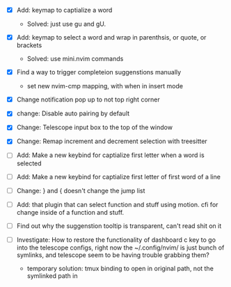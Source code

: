- [x] Add: keymap to captialize a word
  - Solved: just use gu and gU.
- [x] Add: keymap to select a word and wrap in parenthsis, or quote, or brackets
  - Solved: use mini.nvim commands
- [x] Find a way to trigger completeion suggenstions manually
  - set new nvim-cmp mapping, with <C-k> when in insert mode
- [x] Change notification pop up to not top right corner
- [x] change: Disable auto pairing by default
- [x] Change: Telescope input box to the top of the window
- [x] Change: Remap increment and decrement selection with treesitter

- [ ] Add: Make a new keybind for captialize first letter when a word is selected
- [ ] Add: Make a new keybind for captialize first letter of first word of a line
- [ ] Change: } and { doesn't change the jump list
- [ ] Add: that plugin that can select function and stuff using motion. cfi for change inside of a function and stuff.
- [ ] Find out why the suggenstion tooltip is transparent, can't read shit on it
- [ ] Investigate: How to restore the functionality of dashboard c key to go into the telescope configs, right now the ~/.config/nvim/ is just bunch of symlinks, and telescope seem to be having trouble grabbing them?

  - temporary solution: tmux binding to open in original path, not the symlinked path in
